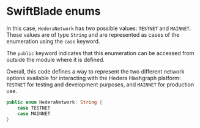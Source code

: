 # SwiftBlade enums

In this case, `HederaNetwork` has two possible values: `TESTNET` and `MAINNET`. These values are of type `String` and are represented as cases of the enumeration using the `case` keyword.

The `public` keyword indicates that this enumeration can be accessed from outside the module where it is defined.

Overall, this code defines a way to represent the two different network options available for interacting with the Hedera Hashgraph platform: `TESTNET` for testing and development purposes, and `MAINNET` for production use.

```swift
public enum HederaNetwork: String {
    case TESTNET
    case MAINNET
}
```
